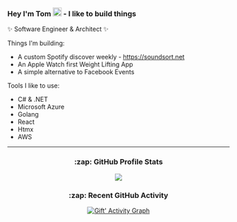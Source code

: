 <h3> Hey I'm Tom <img src = "https://raw.githubusercontent.com/MartinHeinz/MartinHeinz/master/wave.gif" width = 20px> - I like to build things </h3>
<p>✨ Software Engineer & Architect ✨<p>

Things I'm building:
- A custom Spotify discover weekly - https://soundsort.net
- An Apple Watch first Weight Lifting App
- A simple alternative to Facebook Events

Tools I like to use:
- C# & .NET
- Microsoft Azure
- Golang
- React
- Htmx
- AWS

---
<h3 align="center"> :zap: GitHub Profile Stats </h3>
<div align="center">
  <img src="https://github-readme-stats.anuraghazra1.vercel.app/api?username=tombrereton&show_icons=true" />
</div>


<h3 align="center"> :zap: Recent GitHub Activity </h3>
<div align="center">
  <a href="https://github.com/tombrereton/"><img alt="Gift' Activity Graph" src="https://activity-graph.herokuapp.com/graph?username=tombrereton&custom_title=%20&theme=react-dark" /></a>
</div>
